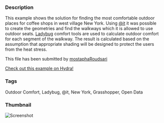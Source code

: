 ### Description 
This example shows the solution for finding the most comfortable outdoor places for coffee shops in west village New York. Using [@it]( http://www.food4rhino.com/project/open-data-gis-osm?ufh) it was possible to create the geometries and find the walkways which it is allowed to use outdoor seats. [Ladybug](http://www.grasshopper3d.com/group/ladybug) comfort tools are used to calculate outdoor comfort for each segment of the walkway. The result is calculated based on the assumption that appropriate shading will be designed to protect the users from the heat stress.

This file has been submitted by [mostaphaRoudsari](https://github.com/mostaphaRoudsari)

[Check out this example on Hydra!](http://hydrashare.github.io/hydra/viewer?owner=mostaphaRoudsari&fork=hydra_1&id=locate_coffee_shops_based_on_outdoor_comfort)
### Tags 
Outdoor Comfort, Ladybug, @it, New York, Grasshopper, Open Data
### Thumbnail 
![Screenshot](https://raw.githubusercontent.com/mostaphaRoudsari/hydra/master/locate_coffee_shops_based_on_outdoor_comfort/thumbnail.png)
